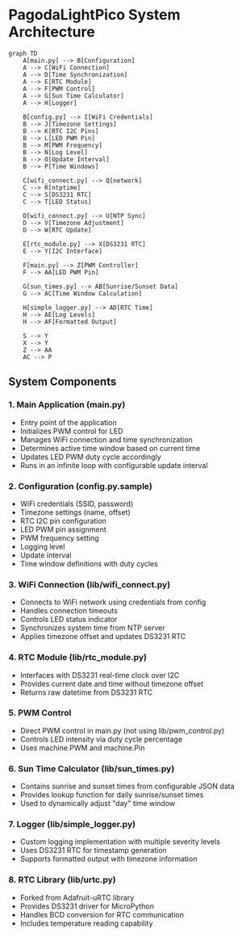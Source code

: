 # PagodaLightPico System Architecture

```mermaid
graph TD
    A[main.py] --> B[Configuration]
    A --> C[WiFi Connection]
    A --> D[Time Synchronization]
    A --> E[RTC Module]
    A --> F[PWM Control]
    A --> G[Sun Time Calculator]
    A --> H[Logger]

    B[config.py] --> I[WiFi Credentials]
    B --> J[Timezone Settings]
    B --> K[RTC I2C Pins]
    B --> L[LED PWM Pin]
    B --> M[PWM Frequency]
    B --> N[Log Level]
    B --> O[Update Interval]
    B --> P[Time Windows]

    C[wifi_connect.py] --> Q[network]
    C --> R[ntptime]
    C --> S[DS3231 RTC]
    C --> T[LED Status]

    D[wifi_connect.py] --> U[NTP Sync]
    D --> V[Timezone Adjustment]
    D --> W[RTC Update]

    E[rtc_module.py] --> X[DS3231 RTC]
    E --> Y[I2C Interface]

    F[main.py] --> Z[PWM Controller]
    F --> AA[LED PWM Pin]

    G[sun_times.py] --> AB[Sunrise/Sunset Data]
    G --> AC[Time Window Calculation]

    H[simple_logger.py] --> AD[RTC Time]
    H --> AE[Log Levels]
    H --> AF[Formatted Output]

    S --> Y
    X --> Y
    Z --> AA
    AC --> P
```

## System Components

### 1. Main Application (main.py)
- Entry point of the application
- Initializes PWM control for LED
- Manages WiFi connection and time synchronization
- Determines active time window based on current time
- Updates LED PWM duty cycle accordingly
- Runs in an infinite loop with configurable update interval

### 2. Configuration (config.py.sample)
- WiFi credentials (SSID, password)
- Timezone settings (name, offset)
- RTC I2C pin configuration
- LED PWM pin assignment
- PWM frequency setting
- Logging level
- Update interval
- Time window definitions with duty cycles

### 3. WiFi Connection (lib/wifi_connect.py)
- Connects to WiFi network using credentials from config
- Handles connection timeouts
- Controls LED status indicator
- Synchronizes system time from NTP server
- Applies timezone offset and updates DS3231 RTC

### 4. RTC Module (lib/rtc_module.py)
- Interfaces with DS3231 real-time clock over I2C
- Provides current date and time without timezone offset
- Returns raw datetime from DS3231 RTC

### 5. PWM Control
- Direct PWM control in main.py (not using lib/pwm_control.py)
- Controls LED intensity via duty cycle percentage
- Uses machine.PWM and machine.Pin

### 6. Sun Time Calculator (lib/sun_times.py)
- Contains sunrise and sunset times from configurable JSON data
- Provides lookup function for daily sunrise/sunset times
- Used to dynamically adjust "day" time window

### 7. Logger (lib/simple_logger.py)
- Custom logging implementation with multiple severity levels
- Uses DS3231 RTC for timestamp generation
- Supports formatted output with timezone information

### 8. RTC Library (lib/urtc.py)
- Forked from Adafruit-uRTC library
- Provides DS3231 driver for MicroPython
- Handles BCD conversion for RTC communication
- Includes temperature reading capability